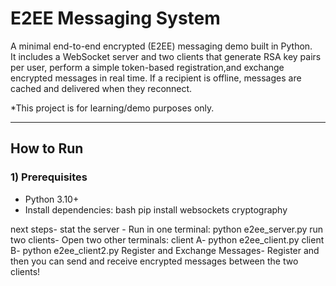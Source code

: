 # E2EE Messaging System

A minimal end-to-end encrypted (E2EE) messaging demo built in Python.  
It includes a WebSocket server and two clients that generate RSA key pairs per user,
perform a simple token-based registration,and exchange encrypted messages in real time.
If a recipient is offline, messages are cached and delivered when they reconnect.

*This project is for learning/demo purposes only.

---

## How to Run

### 1) Prerequisites
- Python 3.10+
- Install dependencies:
bash
pip install websockets cryptography

next steps-
stat the server -
Run in one terminal:
python e2ee_server.py
run two clients- Open two other terminals:
client A- python e2ee_client.py
client B- python e2ee_client2.py
Register and Exchange Messages- Register and then you can send and receive encrypted messages between the two clients!
